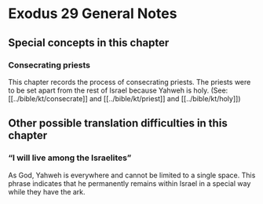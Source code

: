 # Exodus 29 General Notes
## Special concepts in this chapter

### Consecrating priests
This chapter records the process of consecrating priests. The priests were to be set apart from the rest of Israel because Yahweh is holy. (See: [[../bible/kt/consecrate]] and [[../bible/kt/priest]] and [[../bible/kt/holy]])

## Other possible translation difficulties in this chapter

### “I will live among the Israelites”
As God, Yahweh is everywhere and cannot be limited to a single space. This phrase indicates that he permanently remains within Israel in a special way while they have the ark.